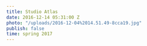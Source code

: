 ```yaml
---
title: Studio Atlas
date: 2016-12-14 05:31:00 Z
photo: "/uploads/2016-12-04%2014.51.49-8cca19.jpg"
publish: false
time: spring 2017 
---
```


